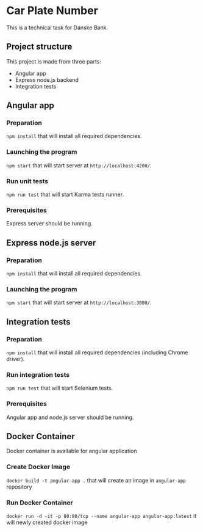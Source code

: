 # Car Plate Number

This is a technical task for Danske Bank.

## Project structure

This project is made from three parts:
- Angular app
- Express node.js backend
- Integration tests

## Angular app

### Preparation 

`npm install` that will install all required dependencies.

### Launching the program

`npm start` that will start server at `http://localhost:4200/`.

### Run unit tests

`npm run test` that will start Karma tests runner.

### Prerequisites

Express server should be running.

## Express node.js server

### Preparation 

`npm install` that will install all required dependencies.

### Launching the program

`npm start` that will start server at `http://localhost:3000/`.

## Integration tests

### Preparation 

`npm install` that will install all required dependencies (including Chrome driver).

### Run integration tests

`npm run test` that will start Selenium tests.

### Prerequisites

Angular app and node.js server should be running.

## Docker Container

Docker container is available for angular application

### Create Docker Image

`docker build -t angular-app .` that will create an image in `angular-app` repository

### Run Docker Container

`docker run -d -it -p 80:80/tcp --name angular-app angular-app:latest` it will newly created docker image